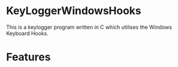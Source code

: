 # KeyLoggerWindowsHooks
This is a keylogger program written in C which utilises the Windows Keyboard Hooks.

# Features
